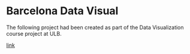 # Barcelona Data Visual
The following project had been created as part of the Data Visualization course project at ULB.

[link](https://data-visualisation-barcelona.herokuapp.com/)
